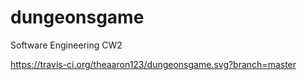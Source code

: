 # dungeonsgame
Software Engineering CW2


https://travis-ci.org/theaaron123/dungeonsgame.svg?branch=master

